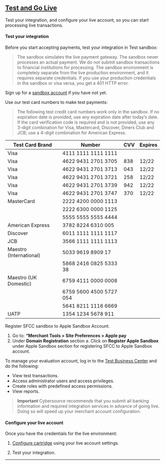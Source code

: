 ## <ins>Test and Go Live

Test your integration, and configure your live account, so you can start processing live transactions.

#### Test your integration

Before you start accepting payments, test your integration in Test sandbox: 

   > The sandbox simulates the live payment gateway. The sandbox never processes an actual   payment. We do not submit sandbox transactions to financial institutions for processing.
   The sandbox environment is completely separate from the live production environment, and it requires separate credentials.  If you use your production credentials in the sandbox or visa versa, you get a 401 HTTP error.  

Sign up for a [sandbox account](https://developer.cybersource.com/hello-world/sandbox.html) if you have not yet.

Use our test card numbers to make test payments:
  > The following test credit card numbers work only in the sandbox. If no expiration date is provided, use any expiration date after today’s date. If the card verification code is required and is not provided, use any 3-digit combination for Visa, Mastercard, Discover, Diners Club and JCB; use a 4-digit combination for American Express.

  Test Card Brand | Number | CVV | Expires
------------ | ------------- | ------------- | -------------
Visa | 4111 1111 1111 1111 |  | 	 	 
Visa | 4622 9431 2701 3705 | 838 | 12/22
Visa | 4622 9431 2701 3713 | 043 | 12/22
Visa | 4622 9431 2701 3721 | 258 | 12/22
Visa | 4622 9431 2701 3739 | 942 | 12/22
Visa | 4622 9431 2701 3747 | 370 | 12/22
MasterCard | 2222 4200 0000 1113 |  |  	 
| |2222 6300 0000 1125|  |   	 	 
| |5555 5555 5555 4444|  |   	 
American Express | 3782 8224 6310 005 |  | 	 	 
Discover | 6011 1111 1111 1117 |  | 	 	 
JCB | 3566 1111 1111 1113 |  | 	 	 
Maestro (International) | 5033 9619 8909 17 |  | 	 	 
| |5868 2416 0825 5333 38 |  | 	 	 
Maestro (UK Domestic) | 6759 4111 0000 0008 |  | 	 	 
| |6759 5600 4500 5727 054 |  | 
| |5641 8211 1116 6669|  | 	 	 
UATP |1354 1234 5678 911|  | 

Register SFCC sandbox to Apple Sandbox Account.
 
   1. Go to: **“Merchant Tools > Site Preferences > Apple pay**
   2. Under **Domain Registration** section 
      a. Click on **Register Apple Sandbox** under Apple Sandbox section for registering SFCC to Apple Sandbox account.

To manage your evaluation account, log in to the [Test Business Center](https://ebctest.cybersource.com/) and do the following:
- View test transactions.
- Access administrator users and access privileges.
- Create roles with predefined access permissions.
- View reports.

> **Important**
 Cybersource recommends that you submit all banking information and required integration services in advance of going live. Doing so will speed up your merchant account configuration.

#### Configure your live account

Once you have the credentials for the live environment:

1. <a href="Configure-cartridge.md">Configure cartridge</a> using your live account settings.
 
2. Test your integration.



---





